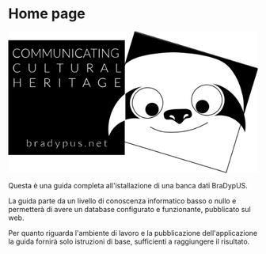 # Home page

![Bradypus](images/bdus.svg "Bradypus")

Questa è una guida completa all'istallazione di una banca dati BraDypUS.

La guida parte da un livello di conoscenza informatico basso o nullo e permetterà di avere un database
configurato e funzionante, pubblicato sul web.

Per quanto riguarda l'ambiente di lavoro e la pubblicazione dell'applicazione la guida fornirà
solo istruzioni di base, sufficienti a raggiungere il risultato.